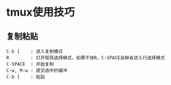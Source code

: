 # tmux使用技巧
## 复制粘贴
	
	C-b [    : 进入复制模式
	R        : 打开矩阵选择模式，如果不按R，C-SPACE会缺省进入行选择模式
	C-SPACE  : 开始复制
	C-w, M-w : 提交选中的缓冲
	C-b ]    : 粘贴
